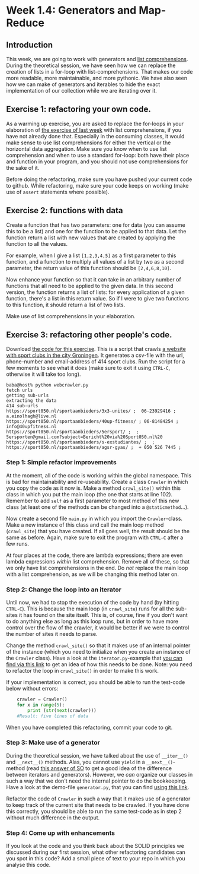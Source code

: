 # Week 1.4: Generators and Map-Reduce

## Introduction

This week, we are going to work with generators and [list comprehensions](https://docs.python.org/3/tutorial/datastructures.html#list-comprehensions). During the theoretical session, we have seen how we can replace the creation of lists in a for-loop with list-comprehensions. That makes our code more readable, more maintainable, and more pythonic. We have also seen how we can make of generators and iterables to hide the exact implementation of our collection while we are iterating over it.

## Exercise 1: refactoring your own code.

As a warming up exercise, you are asked to replace the for-loops in your elaboration of [the exercise of last week](week1.3.md) with list comprehensions, if you have not already done that. Especially in the consuming classes, it would make sense to use list comprehensions for either the vertical or the horizontal data aggregation. Make sure you know when to use list comprehension and when to use a standard for-loop: both have their place and function in your program, and you should not use comprehensions for the sake of it.

 Before doing the refactoring, make sure you have pushed your current code to github. While refactoring, make sure your code keeps on working (make use of `assert` statements where possible).

## Exercise 2: functions with data

Create a function that has two parameters: one for data (you can assume this to be a list) and one for the function to be applied to that data. Let the function return a list with new values that are created by applying the function to all the values. 

For example, when I give a list `[1,2,3,4,5]` as a first parameter to this function, and a function to multiply all values of a list by two as a second parameter, the return value of this function should be `[2,4,6,8,10]`. 

Now enhance your function so that it can take in an arbitrary number of functions that all need to be applied to the given data. In this second version, the function returns a list of lists: for every application of a given function, there's a list in this return value. So if I were to give two functions to this function, it should return a list of two lists.

Make use of list comprehensions in your elaboration.


## Exercise 3: refactoring other people's code.

Download [the code for this exercise](files/webcrawler.py). This is a script that crawls [a website with sport clubs in the city Groningen](https://sport050.nl/sportaanbieders/alle-aanbieders/). It generates a csv-file with the url, phone-number and email-address of 414 sport clubs. Run the script for a few moments to see what it does (make sure to exit it using `CTRL-C`, otherwise it will take too long).

```shell
baba@host% python webcrawler.py 
fetch urls
getting sub-urls
extracting the data
414 sub-urls
https://sport050.nl/sportaanbieders/3x3-unites/ ;  06-23929416 ; a.einolhagh@live.nl
https://sport050.nl/sportaanbieders/40up-fitness/ ; 06-81484254 ; info@40upfitness.nl
https://sport050.nl/sportaanbieders/5ersport/ ;  ; 5ersporten@gmail.com?subject=Bericht%20via%20Sport050.nl%20
https://sport050.nl/sportaanbieders/s-exstudiantes/ ;  ; 
https://sport050.nl/sportaanbieders/agsr-gyas/ ;  + 050 526 7445 ;
```

### Step 1: Simple refactor improvements

At the moment, all of the code is working within the global namespace. This is bad for maintainability and re-useability. Create a class `Crawler` in which you copy the code as it now is. Make a method `crawl_site()` within this class in which you put the main loop (the one that starts at line 102). Remember to add `self` as a first parameter to most method of this new class (at least one of the methods can be changed into a `@staticmethod`...).

Now create a second file `main.py` in which you import the `Crawler`-class. Make a new instance of this class and call the main loop method (`crawl_site`) that you have created. If all goes well, the result should be the same as before. Again, make sure to exit the program with `CTRL-C` after a few runs.

At four places at the code, there are lambda expressions; there are even lambda expressions *within* list comprehension. Remove all of these, so that we only have list comprehensions in the end. Do *not* replace the main loop with a list comprehension, as we will be changing this method later on.

### Step 2: Change the loop into an iterator

Until now, we had to stop the execution of the code by hand (by hitting `CTRL-C`). This is because the main loop (in `crawl_site`) runs for all the sub-sites it has found on the site itself. This is, of course, fine if you don't want to do anything else as long as this loop runs, but in order to have more control over the flow of the crawler, it would be better if we were to control the number of sites it needs to parse.

Change the method `crawl_site()` so that it makes use of an internal pointer of the instance (which you need to initialize when you create an instance of the `Crawler` class). Have a look at the `iterator.py`-example that [you can find via this link](files/iterator.py) to get an idea of how this needs to be done. Note: you need to refactor the loop in `crawl_site()` in order to make this work.

If your implementation is correct, you should be able to run the test-code below without errors:

```python
    crawler = Crawler()
    for x in range(5):
        print (str(next(crawler)))
    #Result: five lines of data
```

When you have completed this refactoring, commit your code to git.

### Step 3: Make use of a generator

During the theoretical session, we have talked about the use of `__iter__()` and `__next__()` methods. Alas, you cannot use `yield` in a `__next__()`-method (read [this answer of SO](https://stackoverflow.com/a/49862949/10974490) to get a good idea of the difference between iterators and generators). However, we *can* organize our classes in such a way that we don't need the internal pointer to do the bookkeeping. Have a look at the demo-file `generator.py`, that you can find [using this link](files/generator.py).

Refactor the code of `Crawler` in such a way that it makes use of a generator to keep track of the current site that needs to be crawled. If you have done this correctly, you should be able to run the same test-code as in step 2 without much difference in the output.

### Step 4: Come up with enhancements

If you look at the code and you think back about the SOLID principles we discussed during our first session, what other refactoring candidates can you spot in this code? Add a small piece of text to your repo in which you analyse this code.
